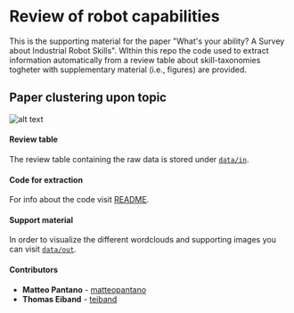 # Review of robot capabilities

This is the supporting material for the paper "What's your ability? A Survey about Industrial Robot Skills". WIthin this repo the code used to extract information automatically from a review table about skill-taxonomies togheter with supplementary material (i.e., figures) are provided. 


## Paper clustering upon topic

![alt text](https://github.com/teiband/industrial-skill-review/blob/main/data/out/knnClusteringWords10_ALL.png?raw=true)


#### **Review table**

The review table containing the raw data is stored under [`data/in`](data/in/).

#### **Code for extraction**

For info about the code visit [README](src/README.md).

#### **Support material**

In order to visualize the different wordclouds and supporting images you can visit [`data/out`](data/out/).

#### **Contributors**

* **Matteo Pantano** - [matteopantano](https://github.com/matteopantano)
* **Thomas Eiband** - [teiband](https://github.com/matteopantano)
